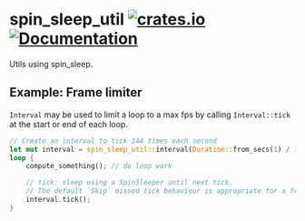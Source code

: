 spin_sleep_util
[![crates.io](https://img.shields.io/crates/v/spin_sleep_util.svg)](https://crates.io/crates/spin_sleep_util)
[![Documentation](https://docs.rs/spin_sleep_util/badge.svg)](https://docs.rs/spin_sleep_util)
===============
Utils using spin_sleep.

## Example: Frame limiter
`Interval` may be used to limit a loop to a max fps by calling `Interval::tick` at the start or end of each loop.

```rust
// Create an interval to tick 144 times each second
let mut interval = spin_sleep_util::interval(Duration::from_secs(1) / 144);
loop {
    compute_something(); // do loop work

    // tick: sleep using a SpinSleeper until next tick.
    // The default `Skip` missed tick behaviour is appropriate for a frame limiter
    interval.tick();
}
```
